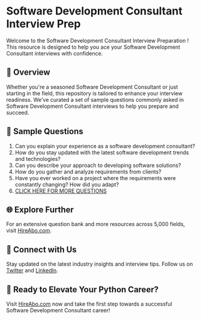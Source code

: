# Software Development Consultant Interview Prep

Welcome to the Software Development Consultant Interview Preparation ! This resource is designed to help you ace your Software Development Consultant interviews with confidence.

## 🚀 Overview

Whether you're a seasoned Software Development Consultant or just starting in the field, this repository is tailored to enhance your interview readiness. We've curated a set of sample questions commonly asked in Software Development Consultant interviews to help you prepare and succeed.

## 📝 Sample Questions

1. Can you explain your experience as a software development consultant?
2. How do you stay updated with the latest software development trends and technologies?
3. Can you describe your approach to developing software solutions?
4. How do you gather and analyze requirements from clients?
5. Have you ever worked on a project where the requirements were constantly changing? How did you adapt?
6. [CLICK HERE FOR MORE QUESTIONS](https://hireabo.com/job/0_0_50/Software%20Development%20Consultant)

## 🌐 Explore Further

For an extensive question bank and more resources across 5,000 fields, visit [HireAbo.com](https://www.hireabo.com).

## 📱 Connect with Us

Stay updated on the latest industry insights and interview tips. Follow us on [Twitter](https://twitter.com/hireabo) and [LinkedIn](https://www.linkedin.com/in/hire-abo-3609972a8/).

## 🚀 Ready to Elevate Your Python Career?

Visit [HireAbo.com](https://www.hireabo.com) now and take the first step towards a successful Software Development Consultant career!